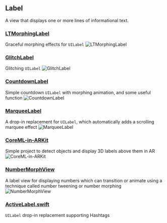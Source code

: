 ## Label

A view that displays one or more lines of informational text.
### [LTMorphingLabel](https://github.com/lexrus/LTMorphingLabel)
Graceful morphing effects for `UILabel`
![LTMorphingLabel](https://cloud.githubusercontent.com/assets/219689/3491822/96bf5de6-059d-11e4-9826-a6f82025d1af.gif)
### [GlitchLabel](https://github.com/kciter/GlitchLabel)
Glitching `UILabel`
![GlitchLabel](https://raw.githubusercontent.com/kciter/GlitchLabel/master/Images/preview.gif)
### [CountdownLabel](https://github.com/suzuki-0000/CountdownLabel)
Simple countdown `UILabel` with morphing animation, and some useful function
![CountdownLabel](https://raw.githubusercontent.com/suzuki-0000/CountdownLabel/master/Screenshots/example01.gif)
### [MarqueeLabel](https://github.com/cbpowell/MarqueeLabel)
A drop-in replacement for `UILabel`, which automatically adds a scrolling marquee effect
![MarqueeLabel](https://raw.githubusercontent.com/cbpowell/MarqueeLabel/master/Metadata/MarqueeLabelDemo.gif)
### [CoreML-in-ARKit](https://github.com/hanleyweng/CoreML-in-ARKit)
Simple project to detect objects and display 3D labels above them in AR
![CoreML-in-ARKit](https://raw.githubusercontent.com/hanleyweng/CoreML-in-ARKit/master/post-media/giphy.gif)
### [NumberMorphView](https://github.com/me-abhinav/NumberMorphView)
A label view for displaying numbers which can transition or animate using a technique called number tweening or number morphing
![NumberMorphView](https://raw.githubusercontent.com/me-abhinav/NumberMorphView/dev/sample.gif)
### [ActiveLabel.swift](https://github.com/optonaut/ActiveLabel.swift)
`UILabel` drop-in replacement supporting Hashtags
